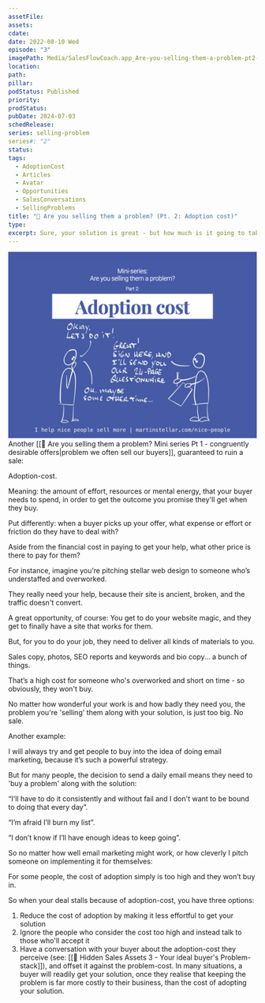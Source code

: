 ```yaml
---
assetFile: 
assets: 
cdate: 
date: 2022-08-10 Wed
episode: "3"
imagePath: Media/SalesFlowCoach.app_Are-you-selling-them-a-problem-pt2-adoption-cost_MartinStellar.png
location: 
path: 
pillar: 
podStatus: Published
priority: 
prodStatus: 
pubDate: 2024-07-03
schedRelease: 
series: selling-problem
series#: "2"
status: 
tags:
  - AdoptionCost
  - Articles
  - Avatar
  - Opportunities
  - SalesConversations
  - SellingProblems
title: "📄 Are you selling them a problem? (Pt. 2: Adoption cost)"
type: 
excerpt: Sure, your solution is great - but how much is it going to take your buyer, to adopt and implement it?
---
```



![](Media/SalesFlowCoach.app_Are-you-selling-them-a-problem-pt2-adoption-cost_MartinStellar.png)
Another [[📄 Are you selling them a problem? Mini series Pt 1 - congruently desirable offers|problem we often sell our buyers]], guaranteed to ruin a sale:

Adoption-cost.

Meaning: the amount of effort, resources or mental energy, that your buyer needs to spend, in order to get the outcome you promise they'll get when they buy.

Put differently: when a buyer picks up your offer, what expense or effort or friction do they have to deal with?

Aside from the financial cost in paying to get your help, what other price is there to pay for them?

For instance, imagine you’re pitching stellar web design to someone who’s understaffed and overworked.

They really need your help, because their site is ancient, broken, and the traffic doesn't convert.

A great opportunity, of course: You get to do your website magic, and they get to finally have a site that works for them.

But, for you to do your job, they need to deliver all kinds of materials to you.

Sales copy, photos, SEO reports and keywords and bio copy... a bunch of things.

That’s a high cost for someone who's overworked and short on time - so obviously, they won't buy.

No matter how wonderful your work is and how badly they need you, the problem you're 'selling' them along with your solution, is just too big. No sale.

Another example:

I will always try and get people to buy into the idea of doing email marketing, because it’s such a powerful strategy.

But for many people, the decision to send a daily email means they need to 'buy a problem' along with the solution:

“I'll have to do it consistently and without fail and I don't want to be bound to doing that every day”.

“I’m afraid I’ll burn my list”.

“I don’t know if I’ll have enough ideas to keep going”.

So no matter how well email marketing might work, or how cleverly I pitch someone on implementing it for themselves:

For some people, the cost of adoption simply is too high and they won’t buy in.

So when your deal stalls because of adoption-cost, you have three options:

1. Reduce the cost of adoption by making it less effortful to get your solution
2. Ignore the people who consider the cost too high and instead talk to those who'll accept it
3. Have a conversation with your buyer about the adoption-cost they perceive (see: [[📄 Hidden Sales Assets 3 - Your ideal buyer's Problem-stack]]), and offset it against the problem-cost. In many situations, a buyer will readily get your solution, once they realise that keeping the problem is far more costly to their business, than the cost of adopting your solution.
